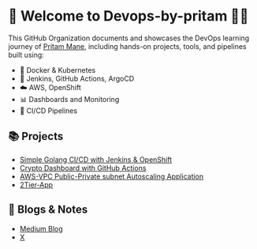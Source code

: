 # 👋 Welcome to Devops-by-pritam 👨‍💻

This GitHub Organization documents and showcases the DevOps learning journey of [Pritam Mane](https://github.com/prritam), including hands-on projects, tools, and pipelines built using:

- 🐳 Docker & Kubernetes
- 🔧 Jenkins, GitHub Actions, ArgoCD
- ☁️ AWS, OpenShift
- 📊 Dashboards and Monitoring
- 🚀 CI/CD Pipelines

## 📚 Projects
- [Simple Golang CI/CD with Jenkins & OpenShift](https://github.com/Devops-by-pritam/golang-cicd-openshift)
- [Crypto Dashboard with GitHub Actions](https://github.com/Devops-by-pritam/crypto-dashboard)
- [ AWS-VPC Public-Private subnet Autoscaling Application](https://github.com/Devops-by-pritam/AWS/blob/main/Learning/aws_vpc_public_private_project.md)
- [2Tier-App](https://github.com/Devops-by-pritam/2tier-app)

## 📖 Blogs & Notes
- [Medium Blog](https://medium.com/@pritammane7666)
- [X](https://x.com/priitam03)


